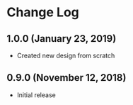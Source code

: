 # Change Log
## 1.0.0 (January 23, 2019)
 * Created new design from scratch

## 0.9.0 (November 12, 2018)
* Initial release